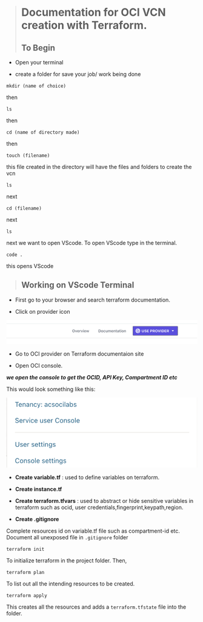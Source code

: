 > #  **Documentation for OCI VCN creation with Terraform.**
>
> ## To Begin

- Open your terminal

- create a folder for save your job/ work being done

```
mkdir (name of choice)
```
then 
```
ls
```

then

```
cd (name of directory made)
```
then

```
touch (filename)
```
this file created in the directory will have the files and folders to create the vcn
```
ls
```
next

```
cd (filename)
```
next

```
ls
```
next we want to open VScode. To open VScode type in the terminal.

```
code .
```
this opens VScode

> ## Working on VScode Terminal


- First go to your browser and search terraform documentation.

- Click on provider icon

![oci-provider-icon](./images/oci-provider-icon.png "oci-provider-icon")
 

- Go to OCI provider on Terraform documentaion site

- Open OCI console.

***we open the console to get the OCID, API Key, Compartment ID etc***

This would look something like this:

![console-screenshot](./images/console-screenshot.png "console-screenshot")

- **Create variable.tf** : used to define variables on terraform.

- **Create instance.tf**

- **Create terraform.tfvars** : used to abstract or hide sensitive variables in terraform such as ocid, user credentials,fingerprint,keypath,region.

- **Create .gitignore**

Complete resources id on variable.tf file such as compartment-id etc.
Document all unexposed file in `.gitignore` folder

```
terraform init
```

To initialize terraform in the project folder. Then,

``` 
terraform plan
```
To list out all the intending resources to be created.

```
terraform apply
```
This creates all the resources and adds a `terraform.tfstate` file into the folder.
